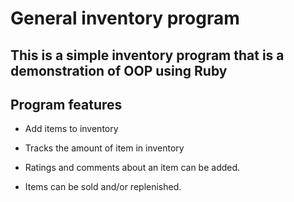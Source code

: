 # General inventory program

This is a simple inventory program that is a demonstration of OOP using Ruby
-----------------------------------------------------------------------

Program features
----------------

* Add items to inventory

* Tracks the amount of item in inventory

* Ratings and comments about an item can be added.

* Items can be sold and/or replenished.
